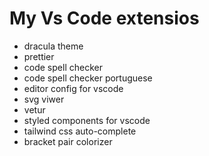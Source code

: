 # My Vs Code extensios
- dracula theme
- prettier
- code spell checker 
- code spell checker portuguese
- editor config for vscode
- svg viwer
- vetur
- styled components for vscode
- tailwind css auto-complete
- bracket pair colorizer 
